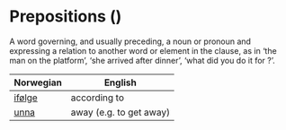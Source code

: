 # Prepositions (<COUNT>)

A word governing, and usually preceding, a noun or pronoun and expressing a relation to another word or element in the clause, as in ‘the man on the platform’, ‘she arrived after dinner’, ‘what did you do it for ?’.

| Norwegian | English |
| --- | --- |
| [ifølge](https://www.ordnett.no/search?language=no&phrase=ifølge) | according to |
| [unna](https://www.ordnett.no/search?language=no&phrase=unna) | away (e.g. to get away) |

